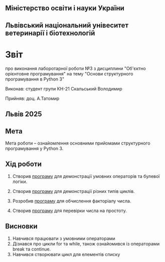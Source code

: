## Міністерство освіти і науки України

## Львівський національний унівеситет ветеринарії і біотехнологій

# Звіт
про виконання лаборотарної роботи №3 з дисциплини "Об'єктно орієнтовне програмування" на тему "Основи структурного програмування в Python 3"

Виконав: студент групи КН-21 Скальський Володимир

Прийняв: доц. А.Татомир

## Львів 2025

## Мета
Мета роботи – ознайомлення основними прийомами структурного програмування у Python 3.

## Хід роботи

1. Створив [програму](./conditional-operators.py) для демонстрації умовних операторів та булевої логіки.

2. Створив [програму](./loops.py) для демонстрації різних типів циклів.

3. Розробив [програму](./factorial.py) для обчислення факторіалу числа.

4. Створив [програму](./prime-number.py) для перевірки числа на простоту.

## Висновки
1. Навчився працювати з умовними операторами 
2. Дізнався про цикли for та while, також ознайомився із операторами break та continue.
3. Навчився створювати цикл для елементів списку